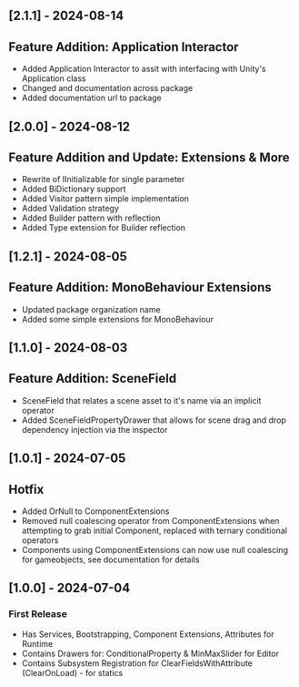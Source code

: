 ## [2.1.1] - 2024-08-14
## Feature Addition: Application Interactor
- Added Application Interactor to assit with interfacing with Unity's Application class
- Changed and documentation across package
- Added documentation url to package

## [2.0.0] - 2024-08-12
## Feature Addition and Update: Extensions & More
- Rewrite of IInitializable for single parameter
- Added BiDictionary support
- Added Visitor pattern simple implementation
- Added Validation strategy
- Added Builder pattern with reflection
- Added Type extension for Builder reflection

## [1.2.1] - 2024-08-05
## Feature Addition: MonoBehaviour Extensions
- Updated package organization name
- Added some simple extensions for MonoBehaviour

## [1.1.0] - 2024-08-03
## Feature Addition: SceneField
- SceneField that relates a scene asset to it's name via an implicit operator
- Added SceneFieldPropertyDrawer that allows for scene drag and drop dependency injection via the inspector

## [1.0.1] - 2024-07-05
## Hotfix
- Added OrNull to ComponentExtensions
- Removed null coalescing operator from ComponentExtensions when attempting to grab initial Component, replaced with ternary conditional operators
- Components using ComponentExtensions can now use null coalescing for gameobjects, see documentation for details

## [1.0.0] - 2024-07-04
### First Release
- Has Services, Bootstrapping, Component Extensions, Attributes for Runtime
- Contains Drawers for: ConditionalProperty & MinMaxSlider for Editor
- Contains Subsystem Registration for ClearFieldsWithAttribute (ClearOnLoad) - for statics